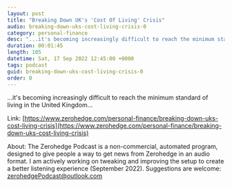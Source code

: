 ```yaml
---
layout: post
title: "Breaking Down UK's 'Cost Of Living' Crisis"
audio: breaking-down-uks-cost-living-crisis-0
category: personal-finance
desc: "...it's becoming increasingly difficult to reach the minimum standard of living in the United Kingdom..."
duration: 00:01:45
length: 105
datetime: Sat, 17 Sep 2022 12:45:00 +0000
tags: podcast
guid: breaking-down-uks-cost-living-crisis-0
order: 0
---
```

...it's becoming increasingly difficult to reach the minimum standard of living in the United Kingdom...

Link: [https://www.zerohedge.com/personal-finance/breaking-down-uks-cost-living-crisis](https://www.zerohedge.com/personal-finance/breaking-down-uks-cost-living-crisis)

About: The Zerohedge Podcast is a non-commercial, automated program, designed to give people a way to get news from Zerohedge in an audio format.  I am actively working on tweaking and improving the setup to create a better listening experience (September 2022).  Suggestions are welcome: [zerohedgePodcast@outlook.com](mailto:zerohedgePodcast@outlook.com)